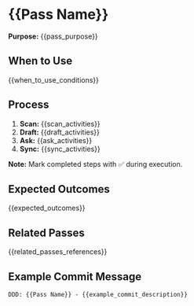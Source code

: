 # {{Pass Name}}

**Purpose:** {{pass_purpose}}

## When to Use
{{when_to_use_conditions}}

## Process
1. **Scan:** {{scan_activities}}
2. **Draft:** {{draft_activities}}  
3. **Ask:** {{ask_activities}}
4. **Sync:** {{sync_activities}}

**Note:** Mark completed steps with ✅ during execution.

## Expected Outcomes
{{expected_outcomes}}

## Related Passes
{{related_passes_references}}

## Example Commit Message
`DDD: {{Pass Name}} - {{example_commit_description}}`
